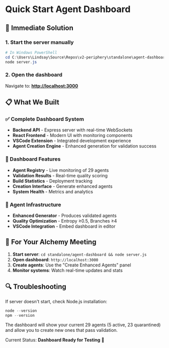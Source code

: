 # Quick Start Agent Dashboard

## 🎯 Immediate Solution

### 1. Start the server manually

```powershell
# In Windows PowerShell
cd C:\Users\Lindsay\Source\Repos\v2-periphery\standalone\agent-dashboard
node server.js
```

### 2. Open the dashboard

Navigate to: **<http://localhost:3000>**

## 📋 What We Built

### ✅ Complete Dashboard System

- **Backend API** - Express server with real-time WebSockets
- **React Frontend** - Modern UI with monitoring components
- **VSCode Extension** - Integrated development experience
- **Agent Creation Engine** - Enhanced generation for validation success

### 🎨 Dashboard Features

- **Agent Registry** - Live monitoring of 29 agents
- **Validation Results** - Real-time quality scoring
- **Build Statistics** - Deployment tracking
- **Creation Interface** - Generate enhanced agents
- **System Health** - Metrics and analytics

### 🔧 Agent Infrastructure

- **Enhanced Generator** - Produces validated agents
- **Quality Optimization** - Entropy ≥0.5, Branches ≥4
- **VSCode Integration** - Embed dashboard in editor

## 🚀 For Your Alchemy Meeting

1. **Start server**: `cd standalone/agent-dashboard && node server.js`
2. **Open dashboard**: `http://localhost:3000`
3. **Create agents**: Use the "Create Enhanced Agents" panel
4. **Monitor systems**: Watch real-time updates and stats

## 🔍 Troubleshooting

If server doesn't start, check Node.js installation:

```powershell
node --version
npm --version
```

The dashboard will show your current 29 agents (5 active, 23 quarantined) and allow you to create new ones that pass validation.

Current Status: **Dashboard Ready for Testing** 🚀
